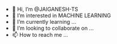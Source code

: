 - 👋 Hi, I’m @JAIGANESH-TS
- 👀 I’m interested in MACHINE LEARNING
- 🌱 I’m currently learning ...
- 💞️ I’m looking to collaborate on ...
- 📫 How to reach me ...

<!---
JAIGANESH-TS/JAIGANESH-TS is a ✨ special ✨ repository because its `README.md` (this file) appears on your GitHub profile.
You can click the Preview link to take a look at your changes.
--->
